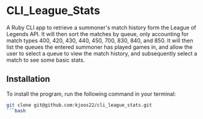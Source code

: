# CLI_League_Stats

A Ruby CLI app to retrieve a summoner's match history form the League of Legends API. It will then sort the matches by queue, only accounting for match types 400, 420, 430, 440, 450, 700, 830, 840, and 850. It will then list the queues the entered summoner has played games in, and allow the user to select a queue to view the match history, and subsequently select a match to see some basic stats.

## Installation
To install the program, run the following command in your terminal:

```bash
git clone git@github.com:kjoos22/cli_league_stats.git
```bash
